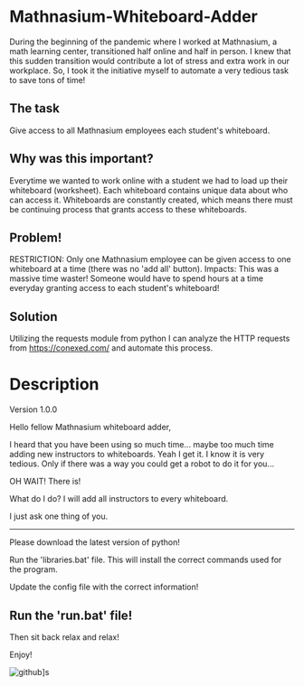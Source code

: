 # Mathnasium-Whiteboard-Adder
During the beginning of the pandemic where I worked at Mathnasium, a math learning center, transitioned half online and half in person. I knew that this sudden transition would contribute a lot of stress and extra work in our workplace. So, I took it the initiative myself to automate a very tedious task to save tons of time!

## The task
Give access to all Mathnasium employees each student's whiteboard.

## Why was this important?
Everytime we wanted to work online with a student we had to load up their whiteboard (worksheet). 
Each whiteboard contains unique data about who can access it.
Whiteboards are constantly created, which means there must be continuing process that grants access to these whiteboards.  

## Problem!
RESTRICTION: Only one Mathnasium employee can be given access to one whiteboard at a time (there was no 'add all' button).
Impacts: This was a massive time waster! Someone would have to spend hours at a time everyday granting access to each student's whiteboard!

## Solution
Utilizing the requests module from python I can analyze the HTTP requests from https://conexed.com/ and automate this process. 

# Description
Version 1.0.0

Hello fellow Mathnasium whiteboard adder,

I heard that you have been using so much time... maybe too much time adding new instructors to whiteboards.
Yeah I get it. I know it is very tedious. Only if there was a way you could get a robot to do it for you...

OH WAIT! There is!

What do I do?
I will add all instructors to every whiteboard.

I just ask one thing of you.

--------------------------------
Please download the latest version of python!

Run the 'libraries.bat' file. This will install the 
correct commands used for the program.

Update the config file with the correct information!

Run the 'run.bat' file!
--------------------------------

Then sit back relax and relax!

Enjoy!

![github](https://img.shields.io/badge/GitHub-000000?style=for-the-badge&logo=GitHub&logoColor=white)]s
